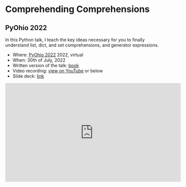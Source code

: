 # Comprehending Comprehensions

## PyOhio 2022

In this Python talk, I teach the key ideas necessary for you to finally understand list, dict, and set comprehensions, and generator expressions.

 - Where: [PyOhio 2022](https://www.pyohio.org/2022/program/talks/comprehending-comprehensions) 2022, virtual
 - When: 30th of July, 2022
 - Written version of the talk: [book](https://gum.co/comprehending-comprehensions)
 - Video recording: [view on YouTube](https://youtu.be/ScsElLE_Pak) or below
 - Slide deck: [link](https://github.com/mathspp/talks/blob/main/20220730_comprehending_comprehensions/slide_deck.pdf)

<div style="text-align:center">
<iframe width="560" height="315" src="https://www.youtube.com/embed/ScsElLE_Pak" title="YouTube video player" frameborder="0" allow="accelerometer; autoplay; clipboard-write; encrypted-media; gyroscope; picture-in-picture; web-share" allowfullscreen></iframe>
</div>
